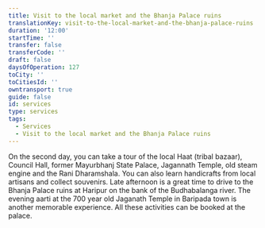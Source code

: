 ```yaml
---
title: Visit to the local market and the Bhanja Palace ruins
translationKey: visit-to-the-local-market-and-the-bhanja-palace-ruins
duration: '12:00'
startTime: ''
transfer: false
transferCode: ''
draft: false
daysOfOperation: 127
toCity: ''
toCitiesId: ''
owntransport: true
guide: false
id: services
type: services
tags:
  - Services
  - Visit to the local market and the Bhanja Palace ruins
---
```

On the second day, you can take a tour of the local Haat (tribal bazaar), Council Hall, former Mayurbhanj State Palace, Jagannath Temple, old steam engine and the Rani Dharamshala. You can also learn handicrafts from local artisans and collect souvenirs. Late afternoon is a great time to drive to the Bhanja Palace ruins at Haripur on the bank of the Budhabalanga river. The evening aarti at the 700 year old Jaganath Temple in Baripada town is another memorable experience. All these activities can be booked at the palace.